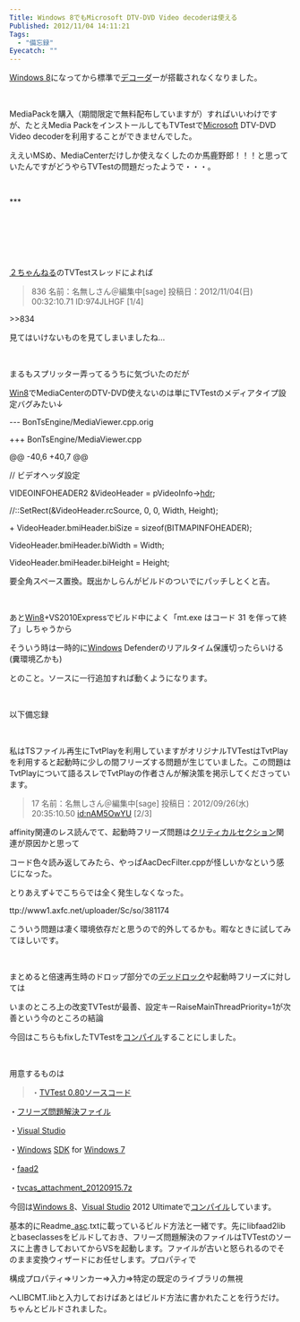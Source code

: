 ```yaml
---
Title: Windows 8でもMicrosoft DTV-DVD Video decoderは使える
Published: 2012/11/04 14:11:21
Tags:
  - "備忘録"
Eyecatch: ""
---
```

<p><a class="keyword" href="http://d.hatena.ne.jp/keyword/Windows%208">Windows 8</a>になってから標準で<a class="keyword" href="http://d.hatena.ne.jp/keyword/%A5%C7%A5%B3%A1%BC%A5%C0">デコーダ</a>ーが搭載されなくなりました。</p>
<p> </p>
<p>MediaPackを購入（期間限定で無料配布していますが）すればいいわけですが、たとえMedia PackをインストールしてもTVTestで<a class="keyword" href="http://d.hatena.ne.jp/keyword/Microsoft">Microsoft</a> DTV-DVD Video decoderを利用することができませんでした。</p>
<p>ええいMSめ、MediaCenterだけしか使えなくしたのか馬鹿野郎！！！と思っていたんですがどうやらTVTestの問題だったようで・・・。</p>
<p> </p>
***



<p> </p>
<p> </p>
<p> </p>
<p><a class="keyword" href="http://d.hatena.ne.jp/keyword/%A3%B2%A4%C1%A4%E3%A4%F3%A4%CD%A4%EB">２ちゃんねる</a>のTVTestスレッドによれば</p>
<blockquote>836 名前：名無しさん＠編集中[sage] 投稿日：2012/11/04(日) 00:32:10.71 ID:974JLHGF [1/4]</blockquote>
<p>&gt;&gt;834</p>
<p>見てはいけないものを見てしまいましたね…</p>
<p> </p>
<p>まるもスプリッター弄ってるうちに気づいたのだが</p>
<p><a class="keyword" href="http://d.hatena.ne.jp/keyword/Win8">Win8</a>でMediaCenterのDTV-DVD使えないのは単にTVTestのメディアタイプ設定バグみたい↓</p>
<p>--- BonTsEngine/MediaViewer.cpp.orig</p>
<p>+++ BonTsEngine/MediaViewer.cpp</p>
<p>@@ -40,6 +40,7 @@</p>
<p>// ビデオヘッダ設定</p>
<p>VIDEOINFOHEADER2 &amp;VideoHeader = pVideoInfo-&gt;<a class="keyword" href="http://d.hatena.ne.jp/keyword/hdr">hdr</a>;</p>
<p>//::SetRect(&amp;VideoHeader.rcSource, 0, 0, Width, Height);</p>
<p>+ VideoHeader.bmiHeader.biSize = sizeof(BITMAPINFOHEADER);</p>
<p>VideoHeader.bmiHeader.biWidth = Width;</p>
<p>VideoHeader.bmiHeader.biHeight = Height;</p>
<p>要全角スペース置換。既出かしらんがビルドのついでにパッチしとくと吉。</p>
<p> </p>
<p>あと<a class="keyword" href="http://d.hatena.ne.jp/keyword/Win8">Win8</a>+VS2010Expressでビルド中によく「mt.exe はコード 31 を伴って終了」しちゃうから</p>
<p>そういう時は一時的に<a class="keyword" href="http://d.hatena.ne.jp/keyword/Windows">Windows</a> Defenderのリアルタイム保護切ったらいける(糞環境乙かも)</p>
<p>とのこと。ソースに一行追加すれば動くようになります。</p>
<p> </p>
<p>以下備忘録</p>
<p> </p>
<p>私はTSファイル再生にTvtPlayを利用していますがオリジナルTVTestはTvtPlayを利用すると起動時に少しの間フリーズする問題が生じていました。この問題はTvtPlayについて語るスレでTvtPlayの作者さんが解決策を掲示してくださっています。</p>
<blockquote>17 名前：名無しさん＠編集中[sage] 投稿日：2012/09/26(水) 20:35:10.50 <a href="http://blog.hatena.ne.jp/nAM5OwYU/">id:nAM5OwYU</a> [2/3]</blockquote>
<p>affinity関連のレス読んでて、起動時フリーズ問題は<a class="keyword" href="http://d.hatena.ne.jp/keyword/%A5%AF%A5%EA%A5%C6%A5%A3%A5%AB%A5%EB%A5%BB%A5%AF%A5%B7%A5%E7%A5%F3">クリティカルセクション</a>関連が原因かと思って</p>
<p>コード色々読み返してみたら、やっぱAacDecFilter.cppが怪しいかなという感じになった。</p>
<p>とりあえず↓でこちらでは全く発生しなくなった。</p>
<p>ttp://www1.axfc.net/uploader/Sc/so/381174</p>
<p>こういう問題は凄く環境依存だと思うので的外してるかも。暇なときに試してみてほしいです。</p>
<p> </p>
<p>まとめると倍速再生時のドロップ部分での<a class="keyword" href="http://d.hatena.ne.jp/keyword/%A5%C7%A5%C3%A5%C9%A5%ED%A5%C3%A5%AF">デッドロック</a>や起動時フリーズに対しては</p>
<p>いまのところ上の改変TVTestが最善、設定キーRaiseMainThreadPriority=1が次善という今のところの結論</p>
<p>今回はこちらもfixしたTVTestを<a class="keyword" href="http://d.hatena.ne.jp/keyword/%A5%B3%A5%F3%A5%D1%A5%A4%A5%EB">コンパイル</a>することにしました。</p>
<p> </p>
<p>用意するものは</p>
<blockquote>・<a href="http://www1.axfc.net/uploader/so/2637448.7z" target="_blank">TVTest 0.80ソースコード</a></blockquote>
<p>・<a href="http://www1.axfc.net/uploader/Sc/so/381174" target="_blank">フリーズ問題解決ファイル</a></p>
<p>・<a class="keyword" href="http://d.hatena.ne.jp/keyword/Visual%20Studio">Visual Studio</a></p>
<p>・<a class="keyword" href="http://d.hatena.ne.jp/keyword/Windows">Windows</a> <a class="keyword" href="http://d.hatena.ne.jp/keyword/SDK">SDK</a> for <a class="keyword" href="http://d.hatena.ne.jp/keyword/Windows%207">Windows 7</a></p>
<p>・<a href="http://www.audiocoding.com" target="_blank">faad2</a></p>
<p>・<a href="http://www1.axfc.net/uploader/so/2637449" target="_blank">tvcas_attachment_20120915.7z</a></p>
<p>今回は<a class="keyword" href="http://d.hatena.ne.jp/keyword/Windows%208">Windows 8</a>、<a class="keyword" href="http://d.hatena.ne.jp/keyword/Visual%20Studio">Visual Studio</a> 2012 Ultimateで<a class="keyword" href="http://d.hatena.ne.jp/keyword/%A5%B3%A5%F3%A5%D1%A5%A4%A5%EB">コンパイル</a>しています。</p>
<p>基本的にReadme_<a class="keyword" href="http://d.hatena.ne.jp/keyword/asc">asc</a>.txtに載っているビルド方法と一緒です。先にlibfaad2libとbaseclassesをビルドしておき、フリーズ問題解決のファイルはTVTestのソースに上書きしておいてからVSを起動します。ファイルが古いと怒られるのでそのまま変換ウィザードにお任せします。プロパティで</p>
<p>構成プロパティ⇒リンカー⇒入力⇒特定の既定のライブラリの無視</p>
<p>へLIBCMT.libと入力しておけばあとはビルド方法に書かれたことを行うだけ。ちゃんとビルドされました。</p>